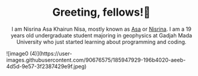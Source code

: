 <h1 align="center">Greeting, fellows!👋</h1>

<p align="center">I am Nisrina Asa Khairun Nisa, mostly known as <ins>Asa</ins> or <ins>Nisrina</ins>. I am a 19 years old undergraduate student majoring in geophysics at Gadjah Mada University who just started learning about programming and coding. </p>
![image0 (4)](https://user-images.githubusercontent.com/90676575/185947929-196b4020-aeeb-4d5d-9e57-3f2387429e9f.jpeg)
